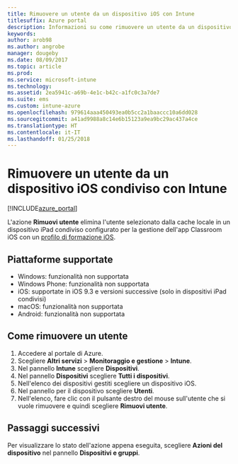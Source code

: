 ```yaml
---
title: Rimuovere un utente da un dispositivo iOS con Intune
titlesuffix: Azure portal
description: Informazioni su come rimuovere un utente da un dispositivo iOS condiviso con Intune.
keywords: 
author: arob98
ms.author: angrobe
manager: dougeby
ms.date: 08/09/2017
ms.topic: article
ms.prod: 
ms.service: microsoft-intune
ms.technology: 
ms.assetid: 2ea5941c-a69b-4e1c-b42c-a1fc0c3a7de7
ms.suite: ems
ms.custom: intune-azure
ms.openlocfilehash: 979614aaa450493ea0b5cc2a1baaccc10a6dd028
ms.sourcegitcommit: a41ad9988a8c14e6b15123a9ea9bc29ac437a4ce
ms.translationtype: HT
ms.contentlocale: it-IT
ms.lasthandoff: 01/25/2018
---
```

# <a name="remove-a-user-from-a-shared-ios-device-with-intune"></a>Rimuovere un utente da un dispositivo iOS condiviso con Intune


[!INCLUDE[azure_portal](./includes/azure_portal.md)]

L'azione **Rimuovi utente** elimina l'utente selezionato dalla cache locale in un dispositivo iPad condiviso configurato per la gestione dell'app Classroom iOS con un [profilo di formazione iOS](education-settings-configure-ios.md). 

## <a name="supported-platforms"></a>Piattaforme supportate

- Windows: funzionalità non supportata
- Windows Phone: funzionalità non supportata
- iOS: supportate in iOS 9.3 e versioni successive (solo in dispositivi iPad condivisi)
- macOS: funzionalità non supportata
- Android: funzionalità non supportata

## <a name="how-to-remove-a-user"></a>Come rimuovere un utente

1. Accedere al portale di Azure.
2. Scegliere **Altri servizi** > **Monitoraggio e gestione** > **Intune**.
3. Nel pannello **Intune** scegliere **Dispositivi**.
4. Nel pannello **Dispositivi** scegliere **Tutti i dispositivi**.
5. Nell'elenco dei dispositivi gestiti scegliere un dispositivo iOS.
6. Nel pannello per il dispositivo scegliere **Utenti**.
7. Nell'elenco, fare clic con il pulsante destro del mouse sull'utente che si vuole rimuovere e quindi scegliere **Rimuovi utente**.

## <a name="next-steps"></a>Passaggi successivi

Per visualizzare lo stato dell'azione appena eseguita, scegliere **Azioni del dispositivo** nel pannello **Dispositivi e gruppi**.
